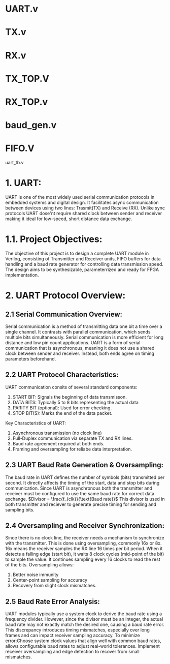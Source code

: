 # UART.v

# TX.v

# RX.v

# TX_TOP.V

# RX_TOP.v

# baud_gen.v

# FIFO.V

uart_tb.v 
# 1. UART:
UART is one of the most widely used serial communication protocols in embedded systems and digital design. It facilitates async communication between devices using two lines: Trasmit(TX) and Receive (RX). Unlike sync protocols UART dose'nt require shared clock between sender and receiver making it ideal for low-speed, short distance data exchange.

# 1.1. Project Objectives:
The objective of this project is to design a complete UART module in Verilog,
consisting of Transmitter and Receiver units, FIFO buffers for data handling and a baud rate generator for controlling data transmission speed. The design aims to be synthesizable, parameterrized and ready for FPGA implementation. 

# 2. UART Protocol Overview:
## 2.1 Serial Communication Overview:
Serial communication is a method of transmitting data one bit a time over a single channel. It contrasts with parallel communication, which sends multiple bits simultaneously. Serial communication is more efficient for long distance and low pin count applications. UART is a form of serial communication that is asynchronous, meaning it does not use a shared clock between sender and receiver. Instead, both ends agree on timing parameters beforehand.
## 2.2 UART Protocol Characteristics:
UART communication consits of several standard components:
1) START BIT: Signals the beginning of data transmisson.
2) DATA BITS: Typically 5 to 8 bits representing the actual data
3) PARITY BIT (optional): Used for error checking.
4) STOP BIT(S): Marks the end of the data packet.

Key Characteristics of UART:
1) Asynchronous transmission (no clock line)
2) Full-Duplex communication via separate TX and RX lines.
3) Baud rate agreement required at both ends.
4) Framing and oversampling for reliabe data interpretation. 

## 2.3 UART Baud Rate Generation & Oversampling:
The baud rate in UART defines the number of symbols (bits) transmitted per second. It directly affects the timing of the start, data and stop bits during communication. Since UART is asynchronous both the transmitter and receiver must be configured to use the same baud rate for correct data exchange. 
            $Divisor = \frac{f_{clk}}{\text{Baud rate}}$
This divisor is used in both transmitter and reciever to generate precise timing for sending and sampling bits.

## 2.4 Oversampling and Receiver Synchronization:
Since there is no clock line, the receiver needs a mechanism to synchronize with the transmitter. This is done using oversampling, commonly 16x or 8x. 16x means the receiver samples the RX line 16 times per bit period. When it detects a falling edge (start bit), it waits 8 clock cycles (mid-point of the bit) to sample the value. It continues sampling every 16 clocks to read the rest of the bits.
Oversampling allows:
1) Better noise immunity
2) Center-point sampling for accuracy
3) Recovery from slight clock mismatches.

## 2.5 Baud Rate Error Analysis:
UART modules typically use a system clock to derive the baud rate using a frequency divider. However, since the divisor must be an integer, the actual baud rate may not exactly match the desired one, causing a baud rate error. This discrepancy introduces timing mismatches, especially over long frames and can impact receiver sampling accuracy.
To minimize error:Choose system clock values that align well with common baud rates, allows configurable baud rates to adjust real-world tolerances. Implement receiver oversampling and edge detection to recover from small mismatches.
